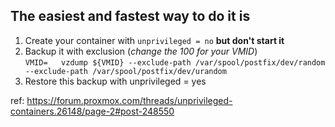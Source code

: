 ## The easiest and fastest way to do it is

1. Create your container with `unprivileged = no` **but don't start it**
2. Backup it with exclusion (*change the 100 for your VMID*)  
`VMID=  
vzdump ${VMID} --exclude-path /var/spool/postfix/dev/random --exclude-path /var/spool/postfix/dev/urandom`
3. Restore this backup with unprivileged = yes

ref: https://forum.proxmox.com/threads/unprivileged-containers.26148/page-2#post-248550
